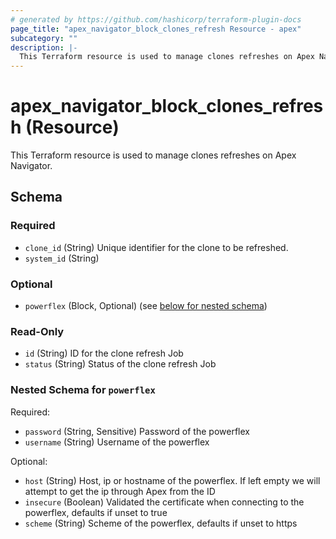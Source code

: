 ```yaml
---
# generated by https://github.com/hashicorp/terraform-plugin-docs
page_title: "apex_navigator_block_clones_refresh Resource - apex"
subcategory: ""
description: |-
  This Terraform resource is used to manage clones refreshes on Apex Navigator.
---
```


# apex_navigator_block_clones_refresh (Resource)

This Terraform resource is used to manage clones refreshes on Apex Navigator.



<!-- schema generated by tfplugindocs -->
## Schema

### Required

- `clone_id` (String) Unique identifier for the clone to be refreshed.
- `system_id` (String)

### Optional

- `powerflex` (Block, Optional) (see [below for nested schema](#nestedblock--powerflex))

### Read-Only

- `id` (String) ID for the clone refresh Job
- `status` (String) Status of the clone refresh Job

<a id="nestedblock--powerflex"></a>
### Nested Schema for `powerflex`

Required:

- `password` (String, Sensitive) Password of the powerflex
- `username` (String) Username of the powerflex

Optional:

- `host` (String) Host, ip or hostname of the powerflex. If left empty we will attempt to get the ip through Apex from the ID
- `insecure` (Boolean) Validated the certificate when connecting to the powerflex, defaults if unset to true
- `scheme` (String) Scheme of the powerflex, defaults if unset to https
